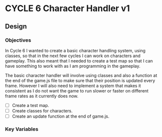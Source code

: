 # CYCLE 6 Character Handler v1

## Design

### Objectives

In Cycle 6 I wanted to create a basic character handling system, using classes, so that in the next few cycles I can work on characters and gameplay. This also meant that I needed to create a test map so that I can have something to work with as I am programming in the gameplay.

The basic character handler will involve using classes and also a function at the end of the game.js file to make sure that their position is updated every frame. However I will also need to implement a system that makes it consistent as I do not want the game to run slower or faster on different frame rates as it currently does now.

* [ ] Create a test map.
* [ ] Create classes for characters.
* [ ] Create an update function at the end of game.js.

### Key Variables

